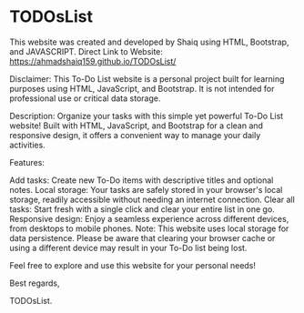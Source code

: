 # TODOsList
This website was created and developed by Shaiq using HTML, Bootstrap, and JAVASCRIPT.
Direct Link to Website: https://ahmadshaiq159.github.io/TODOsList/


Disclaimer:
This To-Do List website is a personal project built for learning purposes using HTML, JavaScript, and Bootstrap. It is not intended for professional use or critical data storage.

Description:
Organize your tasks with this simple yet powerful To-Do List website! Built with HTML, JavaScript, and Bootstrap for a clean and responsive design, it offers a convenient way to manage your daily activities.

Features:

Add tasks: Create new To-Do items with descriptive titles and optional notes.
Local storage: Your tasks are safely stored in your browser's local storage, readily accessible without needing an internet connection.
Clear all tasks: Start fresh with a single click and clear your entire list in one go.
Responsive design: Enjoy a seamless experience across different devices, from desktops to mobile phones.
Note: This website uses local storage for data persistence. Please be aware that clearing your browser cache or using a different device may result in your To-Do list being lost.

Feel free to explore and use this website for your personal needs!

Best regards,

TODOsList.
